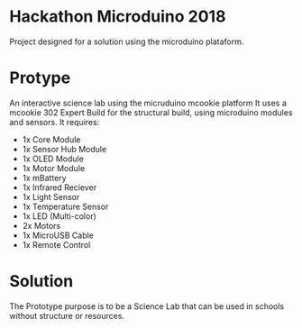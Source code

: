 # Hackathon Microduino 2018

Project designed for a solution using the microduino plataform.

# Protype

An interactive science lab using the micruduino mcookie platform
It uses a mcookie 302 Expert Build for the structural build, using microduino modules and sensors.
It requires: 
  - 1x Core Module
  - 1x Sensor Hub Module 
  - 1x OLED Module
  - 1x Motor Module
  - 1x mBattery
  - 1x Infrared Reciever 
  - 1x Light Sensor 
  - 1x Temperature Sensor 
  - 1x LED (Multi-color)
  - 2x Motors
  - 1x MicroUSB Cable
  - 1x Remote Control

# Solution 

The Prototype purpose is to be a Science Lab that can be used in schools without structure or resources.
